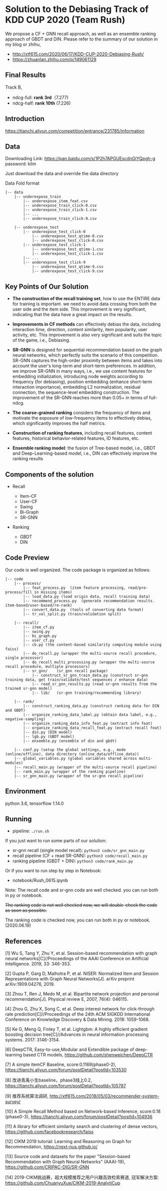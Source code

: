 # Solution to the Debiasing Track of KDD CUP 2020 (Team Rush)

We propose a CF + GNN recall approach, as well as an ensemble ranking approach of GBDT and DIN.
Please refer to the summary of our solution in my blog or zhihu, 

- http://xtf615.com/2020/06/17/KDD-CUP-2020-Debiasing-Rush/
- https://zhuanlan.zhihu.com/p/149061129


## Final Results

Track B,
- ndcg-full: **rank 3rd**（7.277)
- ndcg-half: **rank 10th** (7.226)

## Introduction 

https://tianchi.aliyun.com/competition/entrance/231785/information

## Data

Downloading Link: https://pan.baidu.com/s/1P2h7APGUEscdnGlYQpgh-g  password: kilm

Just download the data and override the data directory

Data Fold format
```
|-- data
	|-- underexpose_train
		|-- underexpose_item_feat.csv
		|-- underexpose_train_click-0.csv
		|-- underexpose_train_click-1.csv
		|-- ...
		|-- underexpose_train_click-9.csv
		
	|-- underexpose_test
		|-- underexpose_test_click-0
			|-- underexpose_test_qtime-0.csv
			|-- underexpose_test_click-0.csv
		|-- underexpose_test_click-1
			|-- underexpose_test_qtime-1.csv
			|-- underexpose_test_click-1.csv
		|-- ...
		|-- underexpose_test_click-9
			|-- underexpose_test_qtime-9.csv
			|-- underexpose_test_click-9.csv
```

## Key Points of Our Solution 
- **The construction of the recall training set**, how to use the ENTIRE data for training is important. we need to avoid data crossing from both the user side and the item side. This improvement is very significant, indicating that the data have a great impact on the results.

- **Improvements in CF methods** can effectively debias the data, including interaction time, direction, content similarity, item popularity, user activity, etc. This improvement is also very significant and suits the topic of the game, i.e., Debiasing.

- **SR-GNN** is designed for sequential recommendation based on the graph neural networks, which perfectly suits the scenario of this competition. SR-GNN captures the high-order proximity between items and takes into account the user's long-term and short-term preferences. In addition, we improve SR-GNN in many ways, i.e., we use content features for embedding initialization, introducing node weights according to frequency (for debiasing), position embedding (enhance short-term interaction importance), embedding L2 normalization, residual connection, the sequence-level embedding construction. The improvement of the SR-GNN reaches more than 0.05+ in terms of full-ndcg.

- **The coarse-grained ranking** considers the frequency of items and motivate the exposure of low-frequency items to effectively debias, which significantly improves the half metrics.

- **Construction of ranking features**, including recall features, content features, historical behavior-related features, ID features, etc.

- **Ensemble ranking model**: the fusion of Tree-based model, i.e., GBDT and Deep-Learning-based model, i.e., DIN can effectively improve the ranking results

## Components of the solution
- Recall
    - Item-CF
    - User-CF
    - Swing
    - Bi-Graph
    - SR-GNN
    
- Ranking
    - GBDT
    - DIN

## Code Preview
Our code is well organized. The code package is organized as follows:

```
|-- code
    |-- process/
		|-- feat_process.py  (item feature processing, read/pre-process/fill in missing items)
		|-- load_data.py (load origin data, recall training data)
		|-- recommend_process.py  (generate recommendation results. item-based/user-based/re-rank)
		|-- convert_data.py  (tools of converting data format)
		|-- tr_val_split.py (train/validation split)
		
	|-- recall/
		|-- item_cf.py
		|-- swing.py
		|-- bi_graph.py
		|-- user_cf.py
		|-- cb.py (the content-based similarity computing module using faiss)
		|-- do_recall.py (wrapper the multi-source recall procedure, single processor)
		|-- do_recall_multi_processing.py (wrapper the multi-source recall procedure, multiple processors)
		|-- sr_gnn/    (sr_gnn recall package)
		    |-- construct_sr_gnn_train_data.py (construct sr-gnn training data, get train/validate/test sequences / enhance data)
		    |-- read_sr_gnn_results.py (read sr-gnn results from the trained sr-gnn model)
		    |-- lib/   (sr-gnn training/recommending library)
		        
    |-- rank/
        |-- construct_ranking_data.py (construct ranking data for DIN and GBDT)
        |-- organize_ranking_data_label.py (obtain data label, e.g., negative-sampling)
        |-- organize_ranking_data_info_feat.py (extract info feat)
        |-- organize_ranking_data_recall_feat.py (extract recall feat)
        |-- din.py (DIN model)
        |-- lgb.py (GBDT model)
        |-- ensemble.py (ensemble of din and gbdt)
        
    |-- conf.py (setup the global settings, e.g., mode (online/offline), data directory (online_data/offline_data))
    |-- global_variables.py (global variables shared across multi-modules)
    |-- recall_main.py (wrapper of the multi-source recall pipeline)
    |-- rank_main.py (wrapper of the ranking pipeline)
    |-- sr_gnn_main.py (wrapper of the sr-gnn recall pipeline)
```

## Environment
python 3.6, tensorflow 1.14.0

## Running
- pipeline: ```./run.sh```

If you just want to run some parts of our solution: 
- sr-gnn recall (single model recall): ```python3 code/sr_gnn_main.py```
- recall pipeline (CF + read SR-GNN): ```python3 code/recall_main.py```
- ranking pipeline (GBDT + DIN): ```python3 code/rank_main.py``` 

Or if you want to run step by step in Notebook:
- notebook/Rush_0615.ipynb

Note:
The recall code and sr-gnn code are well checked. you can run both in py or notebook.

~~The ranking code is not well checked now, we will double-check the code as soon as possible.~~

The ranking code is checked now, you can run both in py or notebook. (2020.06.19)
 
## References

[1]  Wu S, Tang Y, Zhu Y, et al. Session-based recommendation with graph neural networks[C]//Proceedings of the AAAI Conference on Artificial Intelligence. 2019, 33: 346-353.

[2]  Gupta P, Garg D, Malhotra P, et al. NISER: Normalized Item and Session Representations with Graph Neural Networks[J]. arXiv preprint arXiv:1909.04276, 2019.

[3]  Zhou T, Ren J, Medo M, et al. Bipartite network projection and personal recommendation[J]. Physical review E, 2007, 76(4): 046115.

[4] Zhou G, Zhu X, Song C, et al. Deep interest network for click-through rate prediction[C]//Proceedings of the 24th ACM SIGKDD International Conference on Knowledge Discovery & Data Mining. 2018: 1059-1068.

[5] Ke G, Meng Q, Finley T, et al. Lightgbm: A highly efficient gradient boosting decision tree[C]//Advances in neural information processing systems. 2017: 3146-3154.

[6] DeepCTR, Easy-to-use,Modular and Extendible package of deep-learning based CTR models, https://github.com/shenweichen/DeepCTR

[7] A simple itemCF Baseline, score:0.1169(phase0-2), https://tianchi.aliyun.com/forum/postDetail?postId=103530

[8] 改进青禹小生baseline，phase3线上0.2, https://tianchi.aliyun.com/forum/postDetail?postId=105787

[9] 推荐系统算法调研, http://xtf615.com/2018/05/03/recommender-system-survey/

[10] A Simple Recall Method based on Network-based Inference, score:0.18 (phase0-3), https://tianchi.aliyun.com/forum/postDetail?postId=104936

[11] A library for efficient similarity search and clustering of dense vectors, https://github.com/facebookresearch/faiss

[12] CIKM 2019 tutorial: Learning and Reasoning on Graph for Recommendation, https://next-nus.github.io/

[13] Source code and datasets for the paper "Session-based Recommendation with Graph Neural Networks" (AAAI-19), https://github.com/CRIPAC-DIG/SR-GNN

[14] 2019-CIKM挑战赛，超大规模推荐之用户兴趣高效检索赛道, 冠军解决方案: https://github.com/ChuanyuXue/CIKM-2019-AnalytiCup

